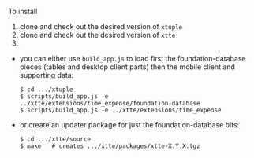 To install
1. clone and check out the desired version of `xtuple`
1. clone and check out the desired version of `xtte`
1. 
  - you can either use `build_app.js` to load first the foundation-database pieces (tables and desktop client parts) then the mobile client and supporting data:

    ```
    $ cd .../xtuple
    $ scripts/build_app.js -e ../xtte/extensions/time_expense/foundation-database
    $ scripts/build_app.js -e ../xtte/extensions/time_expense
    ```
  - or create an updater package for just the foundation-database bits:

    ```
    $ cd .../xtte/source
    $ make   # creates .../xtte/packages/xtte-X.Y.X.tgz
    ```
